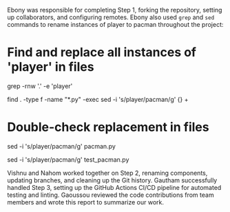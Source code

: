 Ebony was responsible for completing Step 1, forking the repository, setting up collaborators, and configuring remotes. Ebony also used `grep` and `sed` commands to rename instances of player to pacman throughout the project:
# Find and replace all instances of 'player' in files
grep -rnw '.' -e 'player'

find . -type f -name "*.py" -exec sed -i 's/player/pacman/g' {} +

# Double-check replacement in files
sed -i 's/player/pacman/g' pacman.py

sed -i 's/player/pacman/g' test_pacman.py

Vishnu and Nahom worked together on Step 2, renaming components, updating branches, and cleaning up the Git history.
Gautham successfully handled Step 3, setting up the GitHub Actions CI/CD pipeline for automated testing and linting.
Gaoussou reviewed the code contributions from team members and wrote this report to summarize our work.
